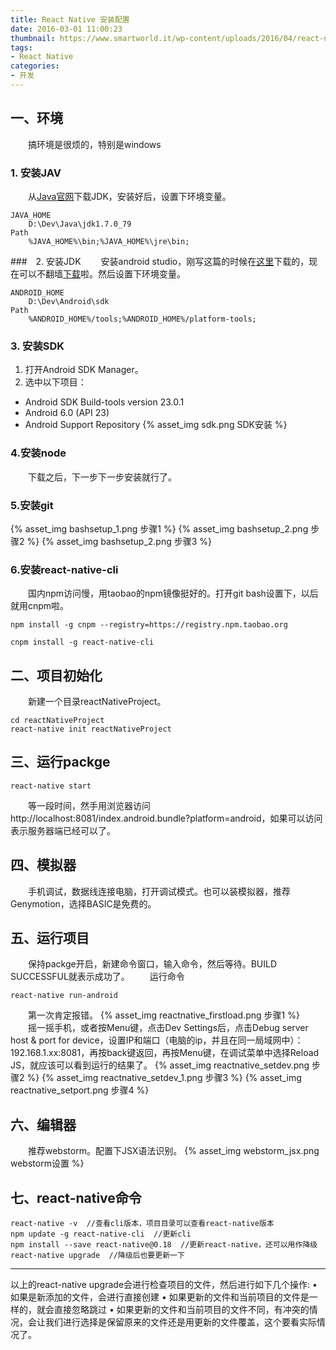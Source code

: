 ```yaml
---
title: React Native 安装配置
date: 2016-03-01 11:00:23
thumbnail: https://www.smartworld.it/wp-content/uploads/2016/04/react-native.png
tags:
- React Native
categories: 
- 开发
---
```


## 一、环境
　　搞环境是很烦的，特别是windows
### 1. 安装JAV
　　从[Java官网](http://www.oracle.com/technetwork/java/javase/downloads/index-jsp-138363.html)下载JDK，安装好后，设置下环境变量。
```
JAVA_HOME 
    D:\Dev\Java\jdk1.7.0_79
Path 
    %JAVA_HOME%\bin;%JAVA_HOME%\jre\bin;
```
###　2. 安装JDK
　　安装android studio，刚写这篇的时候在[这里](http://www.androiddevtools.cn/)下载的，现在可以不翻墙[下载](https://developer.android.google.cn/studio/index.html)啦。然后设置下环境变量。
```
ANDROID_HOME 
    D:\Dev\Android\sdk
Path 
    %ANDROID_HOME%/tools;%ANDROID_HOME%/platform-tools;
```

<!--more-->

### 3. 安装SDK
1. 打开Android SDK Manager。
2. 选中以下项目：
* Android SDK Build-tools version 23.0.1
* Android 6.0 (API 23)
* Android Support Repository
{% asset_img sdk.png SDK安装 %}

### 4.安装node
　　下载之后，下一步下一步安装就行了。
### 5.安装git
{% asset_img bashsetup_1.png 步骤1 %}
{% asset_img bashsetup_2.png 步骤2 %}
{% asset_img bashsetup_2.png 步骤3 %}

### 6.安装react-native-cli
　　国内npm访问慢，用taobao的npm镜像挺好的。打开git bash设置下，以后就用cnpm啦。
```
npm install -g cnpm --registry=https://registry.npm.taobao.org

cnpm install -g react-native-cli

```

## 二、项目初始化
　　新建一个目录reactNativeProject。
```
cd reactNativeProject
react-native init reactNativeProject

```

## 三、运行packge
```
react-native start
```
　　等一段时间，然手用浏览器访问http://localhost:8081/index.android.bundle?platform=android，如果可以访问表示服务器端已经可以了。

## 四、模拟器
　　手机调试，数据线连接电脑，打开调试模式。也可以装模拟器，推荐Genymotion，选择BASIC是免费的。

## 五、运行项目
　　保持packge开启，新建命令窗口，输入命令，然后等待。BUILD SUCCESSFUL就表示成功了。
　　运行命令
```
react-native run-android
```
　　第一次肯定报错。
{% asset_img reactnative_firstload.png 步骤1 %}
　　摇一摇手机，或者按Menu键，点击Dev Settings后，点击Debug server host & port for device，设置IP和端口（电脑的ip，并且在同一局域网中）：192.168.1.xx:8081，再按back键返回，再按Menu键，在调试菜单中选择Reload JS，就应该可以看到运行的结果了。
{% asset_img reactnative_setdev.png 步骤2 %}
{% asset_img reactnative_setdev_1.png 步骤3 %}
{% asset_img reactnative_setport.png 步骤4 %}

## 六、编辑器
　　推荐webstorm。配置下JSX语法识别。
{% asset_img webstorm_jsx.png webstorm设置 %}

## 七、react-native命令

```
react-native -v  //查看cli版本，项目目录可以查看react-native版本
npm update -g react-native-cli  //更新cli
npm install --save react-native@0.18  //更新react-native，还可以用作降级
react-native upgrade  //降级后也要更新一下

```
------

以上的react-native upgrade会进行检查项目的文件，然后进行如下几个操作:
• 如果是新添加的文件，会进行直接创建
• 如果更新的文件和当前项目的文件是一样的，就会直接忽略跳过
• 如果更新的文件和当前项目的文件不同，有冲突的情况，会让我们进行选择是保留原来的文件还是用更新的文件覆盖，这个要看实际情况了。
